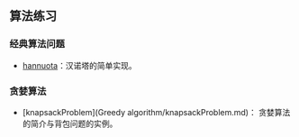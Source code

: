 ##  算法练习

### 经典算法问题
* [hannuota](hannuota.md)：汉诺塔的简单实现。


### 贪婪算法
* [knapsackProblem](Greedy algorithm/knapsackProblem.md)： 贪婪算法的简介与背包问题的实例。




